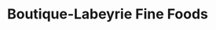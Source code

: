 ---
title: "Boutique-Labeyrie Fine Foods"
url: /saint-geours-de-maremne/boutique-labeyrie-fine-foods/
shop: charcuterie
---